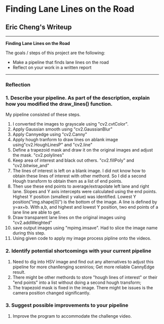 # **Finding Lane Lines on the Road** 

## Eric Cheng's Writeup

---

**Finding Lane Lines on the Road**

The goals / steps of this project are the following:
* Make a pipeline that finds lane lines on the road
* Reflect on your work in a written report


[//]: # (Image References)

[image1]: ./examples/grayscale.jpg "Grayscale"

---

### Reflection

### 1. Describe your pipeline. As part of the description, explain how you modified the draw_lines() function.

My pipeline consisted of these steps. 
1. I converted the images to grayscale using "cv2.cvtColor". 
2. Apply Gaussian smooth using "cv2.GaussianBlur"
3. Apply Cannyedge using "cv2.Canny"
4. Apply hough tranform to draw lines on ablank image using"cv2.HoughLinesP" and "cv2.line"
5. Define a trapezoid mask and draw it on the original images and adjust the mask. "cv2.polylines"
6. Keep area of interest and black out others. "cv2.fillPoly" and "cv2.bitwise_and"
7. The lines of interest is left on a blank image. I did not know how to obtain these lines of interest with other methord. So I did a second Hough transform to obtain them as a list of end points.
8. Then use these end points to average/extrapolate left lane and right lane. Slopes and Y axis intercepts were calculated using the end points. Highest Y position (smallest y value) was identified. Lowest Y position("img.shape[0]") is the bottom of the image. A line is defined by y=ax+b. With a,b, and highest and lowest Y position, two end points of a lane line are able to get.
9. Draw transparent lane lines on the original images using "cv2.addWeighted"
10. save output images using "mpimg.imsave". Had to slice the image name during this step.
11. Using given code to apply my image process pipline onto the videos. 


### 2. Identify potential shortcomings with your current pipeline

1. Need to dig into HSV image and find out any alternatives to adjust this pipeline for more chanllenging scenirios; Get more reliable CannyEdge result.
2. There might be other methords to store "hough lines of interest" or their "end points" into a list without doing a second hough transform;
3. The trapezoid mask is fixed in the image. There might be issues is the camera position changed significantly.


### 3. Suggest possible improvements to your pipeline

1. Improve the program to accommodate the challenge video.

